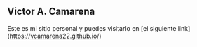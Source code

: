 ## Victor A. Camarena
Este es mi sitio personal y puedes visitarlo en [el siguiente link] (https://vcamarena22.github.io/)